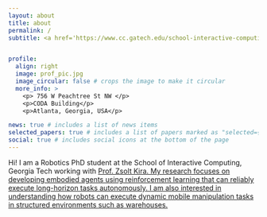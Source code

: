 ```yaml
---
layout: about
title: about
permalink: /
subtitle: <a href='https://www.cc.gatech.edu/school-interactive-computing'>Georgia Tech</a>. <a href='https://faculty.cc.gatech.edu/~zk15/'>RIPL</a>.


profile:
  align: right
  image: prof_pic.jpg
  image_circular: false # crops the image to make it circular
  more_info: >
    <p> 756 W Peachtree St NW </p>
    <p>CODA Building</p>
    <p>Atlanta, Georgia, USA</p>

news: true # includes a list of news items
selected_papers: true # includes a list of papers marked as "selected={true}"
social: true # includes social icons at the bottom of the page
---
```


Hi! I am a Robotics PhD student at the School of Interactive Computing, Georgia Tech working with <a href='https://faculty.cc.gatech.edu/~zk15/'> Prof. Zsolt Kira. My research focuses on developing embodied agents using reinforcement learning that can reliably execute long-horizon tasks autonomously. I am also interested in understanding how robots can execute dynamic mobile manipulation tasks in structured environments such as warehouses.
